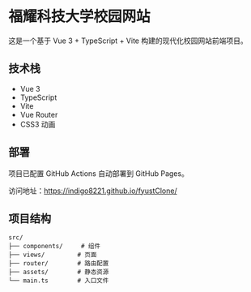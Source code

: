 # 福耀科技大学校园网站

这是一个基于 Vue 3 + TypeScript + Vite 构建的现代化校园网站前端项目。

## 技术栈

- Vue 3
- TypeScript
- Vite
- Vue Router
- CSS3 动画


## 部署

项目已配置 GitHub Actions 自动部署到 GitHub Pages。

访问地址：https://indigo8221.github.io/fyustClone/

## 项目结构

```
src/
├── components/     # 组件
├── views/         # 页面
├── router/        # 路由配置
├── assets/        # 静态资源
└── main.ts        # 入口文件
```
